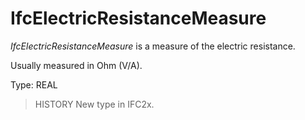# IfcElectricResistanceMeasure

_IfcElectricResistanceMeasure_ is a measure of the electric resistance.

Usually measured in Ohm (V/A).

Type: REAL

> HISTORY New type in IFC2x.
